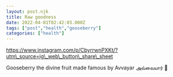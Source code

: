 ```yaml
---
layout: post.njk
title: Raw goodness
date: 2022-04-01T02:42:03.000Z
tags: ["post","health","gooseberry"]
categories: ["health"]
---
```


https://www.instagram.com/p/CbyrrwnPXKt/?utm\_source=ig\_web\_button\_share\_sheet

Gooseberry the divine fruit made famous by Avvayar அவ்வையார் 🔆